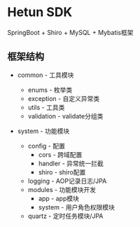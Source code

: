 # Hetun SDK
SpringBoot + Shiro + MySQL + Mybatis框架

## 框架结构
- common - 工具模块
  - enums - 枚举类
  - exception - 自定义异常类
  - utils - 工具类
  - validation - validate分组类

- system - 功能模块
  - config - 配置
    - cors - 跨域配置
    - handler - 异常统一拦截
    - shiro - shiro配置
  - logging - AOP记录日志/JPA
  - modules - 功能模块开发
    - app - app模块
    - system - 用户角色权限模块
  - quartz - 定时任务模块/JPA

